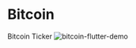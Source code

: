 # Bitcoin
Bitcoin Ticker
![bitcoin-flutter-demo](https://user-images.githubusercontent.com/91774436/175273638-1856a975-9879-4827-b1fe-86b8bb7e5526.gif)
